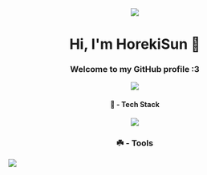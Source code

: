 <div id="header" align="center">
<img src="https://media1.giphy.com/media/kXdo4BgGoFC80/giphy.gif?cid=6c09b952n7xtrj92mcy17v24zyaggiet43c83kynmougg8qy&ep=v1_internal_gif_by_id&rid=giphy.gif&ct=g">
</div>

<h1 align="center">Hi, I'm HorekiSun 🍁</h1>

<h3 align="center">Welcome to my GitHub profile :3</h3>

<div id="badges" align="center">
  <a href="https://t.me/horekisun">
    <img src="https://img.shields.io/badge/Telegram-blue?style=for-the-badge&logo=telegram&logoColor=white"/>
  </a>



 #### 🍁 - Tech Stack

<img src="https://img.shields.io/badge/Python-blue?style=for-the-badge&logo=python&logoColor=white"/>


 ### ☘️ - Tools

<div id="tools" align="left"
  <img  src="https://img.shields.io/badge/Pycharm-purple?style=for-the-badge&logo=pycharm&logoColor=white"/>
  <img src="https://img.shields.io/badge/Git-red?style=for-the-badge&logo=git&logoColor=black"/>

